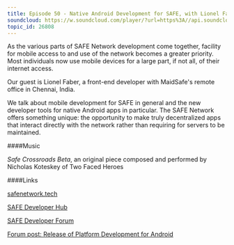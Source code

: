 ```yaml
---
title: Episode 50 - Native Android Development for SAFE, with Lionel Faber
soundcloud: https://w.soundcloud.com/player/?url=https%3A//api.soundcloud.com/tracks/559416639
topic_id: 26808
---
```


As the various parts of SAFE Network development come together, facility for mobile access to and use of the network becomes a greater priority. Most individuals now use mobile devices for a large part, if not all, of their internet access. 

Our guest is Lionel Faber, a front-end developer with MaidSafe's remote office in Chennai, India.

We talk about mobile development for SAFE in general and the new developer tools for native Android apps in particular. The SAFE Network offers something unique: the opportunity to make truly decentralized apps that interact directly with the network rather than requiring for servers to be maintained.

####Music

*Safe Crossroads Beta*, an original piece composed and performed by Nicholas Koteskey of Two Faced Heroes

####Links

[safenetwork.tech](https://safenetwork.tech)

[SAFE Developer Hub](https://hub.safedev.org)

[SAFE Developer Forum](https://forum.safedev.org)

[Forum post: Release of Platform Development for Android](https://safenetforum.org/t/release-of-platform-development-for-android/27086) 




